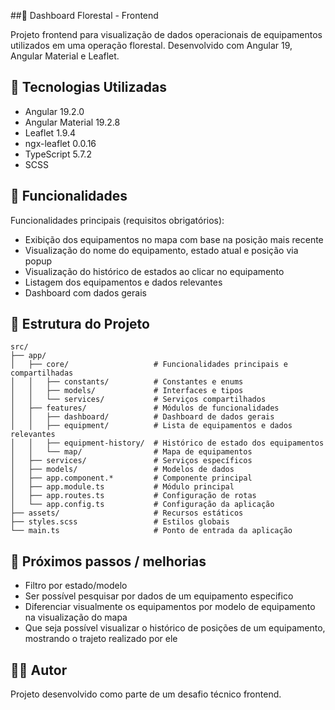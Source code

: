 ##🌲 Dashboard Florestal - Frontend

Projeto frontend para visualização de dados operacionais de equipamentos utilizados em uma operação florestal. Desenvolvido com Angular 19, Angular Material e Leaflet.

## 🚀 Tecnologias Utilizadas

- Angular 19.2.0
- Angular Material 19.2.8
- Leaflet 1.9.4
- ngx-leaflet 0.0.16
- TypeScript 5.7.2
- SCSS

## 📌 Funcionalidades

Funcionalidades principais (requisitos obrigatórios):

- Exibição dos equipamentos no mapa com base na posição mais recente
- Visualização do nome do equipamento, estado atual e posição via popup
- Visualização do histórico de estados ao clicar no equipamento
- Listagem dos equipamentos e dados relevantes
- Dashboard com dados gerais

## 📁 Estrutura do Projeto

```
src/
├── app/
│   ├── core/                   # Funcionalidades principais e compartilhadas
│   │   ├── constants/          # Constantes e enums
│   │   ├── models/             # Interfaces e tipos
│   │   └── services/           # Serviços compartilhados
│   ├── features/               # Módulos de funcionalidades
│   │   ├── dashboard/          # Dashboard de dados gerais
│   │   ├── equipment/          # Lista de equipamentos e dados relevantes
│   │   ├── equipment-history/  # Histórico de estado dos equipamentos
│   │   └── map/                # Mapa de equipamentos
│   ├── services/               # Serviços específicos
│   ├── models/                 # Modelos de dados
│   ├── app.component.*         # Componente principal
│   ├── app.module.ts           # Módulo principal
│   ├── app.routes.ts           # Configuração de rotas
│   └── app.config.ts           # Configuração da aplicação
├── assets/                     # Recursos estáticos
├── styles.scss                 # Estilos globais
└── main.ts                     # Ponto de entrada da aplicação
```

## 🧪 Próximos passos / melhorias

- Filtro por estado/modelo
- Ser possível pesquisar por dados de um equipamento especifico
- Diferenciar visualmente os equipamentos por modelo de equipamento na visualização do mapa
- Que seja possível visualizar o histórico de posições de um equipamento, mostrando o trajeto realizado por ele

## 🧑‍💻 Autor

Projeto desenvolvido como parte de um desafio técnico frontend.
